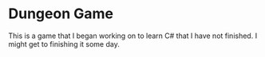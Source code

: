 # Dungeon Game

This is a game that I began working on to learn C# that I have not finished. I might get to finishing it some day.
